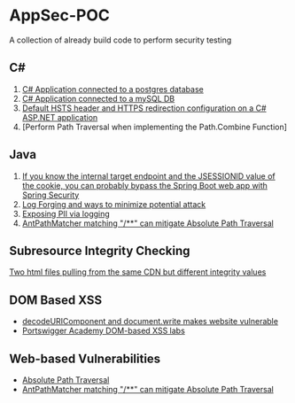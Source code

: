 # AppSec-POC
A collection of already build code to perform security testing 

## C#
1. [C# Application connected to a postgres database](https://github.com/p-cap/C-sharp-postgreSQL)
2. [C# Application connected to a mySQL DB](https://github.com/p-cap/C-sharp-mySQL)
3. [Default HSTS header and HTTPS redirection configuration on a C# ASP.NET application](https://github.com/p-cap/HSTS-HTTPS-redirection-demo)
4. [Perform Path Traversal when implementing the Path.Combine Function]

## Java
1. [If you know the internal target endpoint and the JSESSIONID value of the cookie, you can probably bypass the Spring Boot web app with Spring Security](https://github.com/p-cap/using-JSESSIONID-inside-cookie)
2. [Log Forging and ways to minimize potential attack](https://github.com/p-cap/Log-Forging-Demo)
3. [Exposing PII via logging](https://github.com/p-cap/slf4j_log4j_demo)
4. [AntPathMatcher matching "/**" can mitigate Absolute Path Traversal](https://github.com/p-cap/anything-JAVA/tree/main/handlerMappingDemo)

## Subresource Integrity Checking
[Two html files pulling from the same CDN but different integrity values](https://github.com/p-cap/Subresource-Integrity-Checking)

## DOM Based XSS
- [decodeURIComponent and document.write makes website vulnerable](https://github.com/p-cap/DOM-Based-XSS.git)   
- [Portswigger Academy DOM-based XSS labs](https://github.com/p-cap/Portswigger-Academy-Mock/tree/main/XSS)

## Web-based Vulnerabilities
- [Absolute Path Traversal](https://github.com/p-cap/AppSec-POC/tree/main/Absolute%20Path%20Traversal) 
- [AntPathMatcher matching "/**" can mitigate Absolute Path Traversal](https://github.com/p-cap/anything-JAVA/tree/main/handlerMappingDemo)
